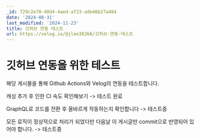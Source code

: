 ```yaml
---
_id: 729c2e78-d8d4-4aed-af23-ade46b27a464
date: '2024-08-31'
last_modified: '2024-11-23'
title: 깃허브 연동 테스트
url: https://velog.io/@jlee38266/깃허브-연동-테스트
---
```


# 깃허브 연동을 위한 테스트

해당 게시물을 통해 Github Actions와 Velog의 연동을 테스트합니다.

캐싱 추가 후 인한 CI 속도 확인해보기 -> 테스트 완료

GraphQL로 코드를 전환 후 올바르게 작동하는지 확인합니다 -> 테스트중

모든 로직이 정상적으로 처리가 되었다만 다음날 이 게시글만 commit으로 반영되어 있어야 합니다. -> 테스트중